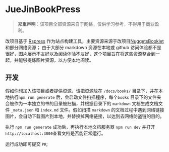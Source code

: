 # JueJinBookPress

> **郑重声明**：该项目全部资源来自于网络，仅供学习参考，不得用于商业盈利。

改项目基于 [Rspress](https://rspress.dev/zh/index) 作为站点构建工具，主要资源来源于改项目[NuggetsBooklet](https://github.com/lm-rebooter/NuggetsBooklet)和部分网络资源；
由于大部分 markdown 资源在本地或 github 访问体验都不是很好，图片展示不友好以及阅读体验不友好，这个项目旨在将这些资源整合到一起，并能够提炼图片资源，以方便本地阅读。

## 开发
假如你想加入该项目或者提供资源，请把资源放在 `/docs/books/` 目录下，并在本地执行`npm run generate` 后，会启动文件扫描程序，每个`books` 目录下的文件夹会被作为一本独立的书的目录被扫描，并根据目录下的 `markdown` 文档生成文档文件 `_meta.json` 和 `index.md` 文件。假如扫描 `markdown` 的文档过程中遇到网络链接图片，会自动下载图片到本地，并替换掉网络链接，以达到去网络防盗链的目的。

执行 `npm run generate` 成功后，再执行本地文档服务器 `npm run dev` 并打开 `http://localhost:3000`查看文档是否能正常运行。

运行成功即可提交 `PR`; 

